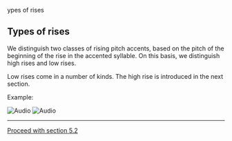 ypes of rises <!-- function FrameUpdate(URL1, URL2) { parent.audio.location.href = URL1; parent.display.location.href = URL2; } // -->

Types of rises
--------------

We distinguish two classes of rising pitch accents, based on the pitch of the beginning of the rise in the accented syllable. On this basis, we distinguish high rises and low rises.

Low rises come in a number of kinds. The high rise is introduced in the next section.

Example:

![Audio](audio.gif) ![Audio](./audio/gif/c51_a.gif)

* * *

[Proceed with section 5.2](rise2.htm)